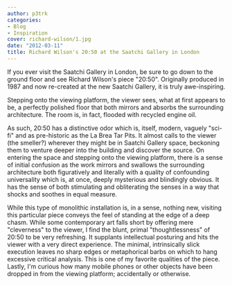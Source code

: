 ```yaml
---
author: p3trk
categories:
- Blog
- Inspiration
cover: richard-wilson/1.jpg
date: "2012-03-11"
title: Richard Wilson's 20:50 at the Saatchi Gallery in London
---
```


If you ever visit the Saatchi Gallery in London, be sure to go down to the ground floor and see Richard Wilson's piece "20:50". Originally produced in 1987 and now re-created at the new Saatchi Gallery, it is truly awe-inspiring.

Stepping onto the viewing platform, the viewer sees, what at first appears to be, a perfectly polished floor that both mirrors and absorbs the surrounding architecture. The room is, in fact, flooded with recycled engine oil.

As such, 20:50 has a distinctive odor which is, itself, modern, vaguely "sci-fi" and as pre-historic as the La Brea Tar Pits. It almost calls to the viewer (the smeller?) wherever they might be in Saatchi Gallery space, beckoning them to venture deeper into the building and discover the source. On entering the space and stepping onto the viewing platform, there is a sense of initial confusion as the work mirrors and swallows the surrounding architecture both figuratively and literally with a quality of confounding universality which is, at once, deeply mysterious and blindingly obvious. It has the sense of both stimulating and obliterating the senses in a way that shocks and soothes in equal measure.

While this type of monolithic installation is, in a sense, nothing new, visiting this particular piece conveys the feel of standing at the edge of a deep chasm. While some contemporary art falls short by offering mere "cleverness" to the viewer, I find the blunt, primal "thoughtlessness" of 20:50 to be very refreshing. It supplants intellectual posturing and hits the viewer with a very direct experience. The minimal, intrinsically slick execution leaves no sharp edges or metaphorical barbs on which to hang excessive critical analysis. This is one of my favorite qualities of the piece. Lastly, I'm curious how many mobile phones or other objects have been dropped in from the viewing platform; accidentally or otherwise.
